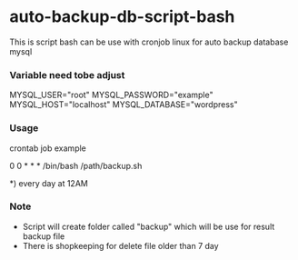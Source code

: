 # auto-backup-db-script-bash
This is script bash can be use with cronjob linux for auto backup database mysql


### Variable need tobe adjust 

MYSQL_USER="root"
MYSQL_PASSWORD="example"
MYSQL_HOST="localhost"
MYSQL_DATABASE="wordpress"

### Usage
crontab job example 

0 0 * * * /bin/bash /path/backup.sh

*) every day at 12AM



### Note

- Script will create folder called "backup" which will be use for result backup file
- There is shopkeeping for delete file older than 7 day
